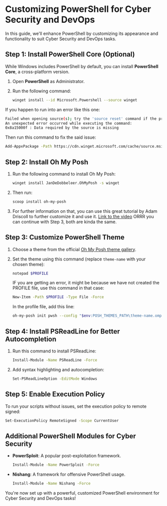 # Customizing PowerShell for Cyber Security and DevOps

In this guide, we'll enhance PowerShell by customizing its appearance and functionality to suit Cyber Security and DevOps tasks.

## Step 1: Install PowerShell Core (Optional)

While Windows includes PowerShell by default, you can install **PowerShell Core**, a cross-platform version.

1. Open **PowerShell** as Administrator.
2. Run the following command:

   ```bash
   winget install --id Microsoft.Powershell --source winget
   ```
   
If you happen to run into an error like this one:

   ```bash
   Failed when opening source(s); try the 'source reset' command if the problem persists.
   An unexpected error occurred while executing the command:
   0x8a15000f : Data required by the source is missing
   ```
Then run this command to fix the said issue:

   ```bash
   Add-AppxPackage -Path https://cdn.winget.microsoft.com/cache/source.msix
   ```

## Step 2: Install Oh My Posh

1. Run the following command to install Oh My Posh:

   ```bash
   winget install JanDeDobbeleer.OhMyPosh -s winget
   ```

2. Then run:

   ```bash
   scoop install oh-my-posh
   ```

3. For further information on that, you can use this great tutorial by Adam Driscoll to further customize it and use it. [Link to the video](https://www.youtube.com/watch?v=OL9Mr4dzIWU&t=32s) ORRR you can continue with Step 3, both are kinda the same.

## Step 3: Customize PowerShell Theme

1. Choose a theme from the official [Oh My Posh theme gallery](https://ohmyposh.dev/docs/themes).
2. Set the theme using this command (replace `theme-name` with your chosen theme):

   ```bash
   notepad $PROFILE
   ```

   IF you are getting an error, it might be because we have not created the PROFILE file, use this command in that case:

   ```bash
   New-Item -Path $PROFILE -Type File -Force
   ```

   In the profile file, add this line:

   ```bash
   oh-my-posh init pwsh --config "$env:POSH_THEMES_PATH\theme-name.omp.json" | Invoke-Expression
   ```

## Step 4: Install PSReadLine for Better Autocompletion

1. Run this command to install PSReadLine:

   ```bash
   Install-Module -Name PSReadLine -Force
   ```

2. Add syntax highlighting and autocompletion:

   ```bash
   Set-PSReadLineOption -EditMode Windows
   ```

## Step 5: Enable Execution Policy

To run your scripts without issues, set the execution policy to remote signed:

   ```bash
   Set-ExecutionPolicy RemoteSigned -Scope CurrentUser
   ```

## Additional PowerShell Modules for Cyber Security

- **PowerSploit**: A popular post-exploitation framework.

   ```bash
   Install-Module -Name PowerSploit -Force
   ```

- **Nishang**: A framework for offensive PowerShell usage.

   ```bash
   Install-Module -Name Nishang -Force
   ```

You're now set up with a powerful, customized PowerShell environment for Cyber Security and DevOps tasks!

